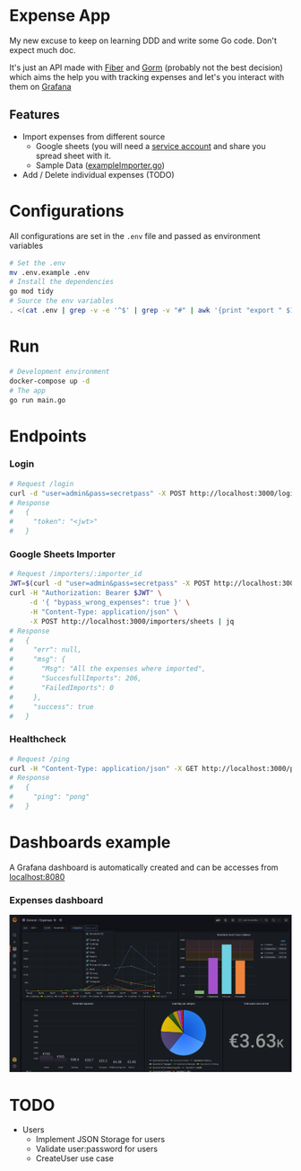 # Expense App
My new excuse to keep on learning DDD and write some Go code. Don't expect much doc.

It's just an API made with [Fiber](https://github.com/gofiber/fiber) and [Gorm](https://gorm.io/) (probably not the best decision) which aims the help you with tracking expenses and let's you interact with them on [Grafana](https://grafana.com/)

## Features
* Import expenses from different source
    * Google sheets (you will need a [service account](https://cloud.google.com/iam/docs/creating-managing-service-account-keys#iam-service-account-keys-create-gcloud) and share you spread sheet with it.
    * Sample Data ([exampleImporter.go](https://github.com/contre95/expenses-app/blob/main/pkg/gateways/importers/exampleImporter.go)) 
* Add / Delete individual expenses (TODO)


# Configurations
All configurations are set in the `.env` file and passed as environment variables
```sh
# Set the .env
mv .env.example .env
# Install the dependencies
go mod tidy
# Source the env variables
. <(cat .env | grep -v -e '^$' | grep -v "#" | awk '{print "export " $1}')
```

# Run 
```sh
# Development environment
docker-compose up -d
# The app
go run main.go
```

# Endpoints

### Login
```sh
# Request /login
curl -d "user=admin&pass=secretpass" -X POST http://localhost:3000/login | jq
# Response
#   {
#     "token": "<jwt>"
#   }
```
### Google Sheets Importer
```sh
# Request /importers/:importer_id
JWT=$(curl -d "user=admin&pass=secretpass" -X POST http://localhost:3000/login | jq ".token" | tr -d '"')
curl -H "Authorization: Bearer $JWT" \
     -d '{ "bypass_wrong_expenses": true }' \
     -H "Content-Type: application/json" \
     -X POST http://localhost:3000/importers/sheets | jq
# Response
#   {
#     "err": null,
#     "msg": {
#       "Msg": "All the expenses where imported",
#       "SuccesfullImports": 206,
#       "FailedImports": 0
#     },
#     "success": true
#   }
```

### Healthcheck
```sh
# Request /ping
curl -H "Content-Type: application/json" -X GET http://localhost:3000/ping | jq
# Response
#   {
#     "ping": "pong"
#   }
```
   
# Dashboards example

A Grafana dashboard is automatically created and can be accesses from [localhost:8080](http://localhost:8080)

### Expenses dashboard
![](./docs/assets/grafana-dashboard.png)

# TODO   

* Users
    * Implement JSON Storage for users
    * Validate user:password for users
    * CreateUser use case   
   
   
